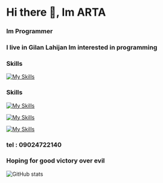 # Hi there 👋, Im ARTA 
### Im Programmer

### I live in Gilan Lahijan Im interested in programming 

### Skills
[![My Skills](https://skillicons.dev/icons?i=vscode,tailwind,bootstrap,js,ts,webpack,react,materialui,jquery,nodejs,express,nest,go,py,git,github,netlify,vercel,mongodb,next,redux,wordpress,html,css,electron)](https://skillicons.dev)
### Skills
[![My Skills](https://skillicons.dev/icons?i=html,css,js,jquery,ts,react,redux,webpack,next)](https://skillicons.dev)

[![My Skills](https://skillicons.dev/icons?i=git,github,vscode,atom,netlify,wordpress,mongodb,figma,vercel)](https://skillicons.dev)

[![My Skills](https://skillicons.dev/icons?i=tailwind,bootstrap,materialui,nodejs,express,nest,go,py,electron)](https://skillicons.dev)
### tel : 09024722140
### Hoping for good victory over evil
![GitHub stats](https://github-readme-stats.vercel.app/api?username=artafallahpoor&show_icons=true)  
